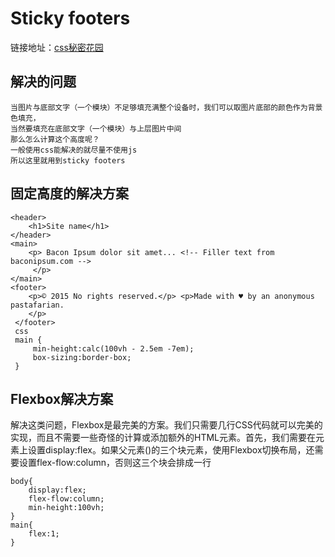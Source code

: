 # Sticky footers
链接地址：[css秘密花园](https://www.w3cplus.com/css3/css-secrets/sticky-footers.html)
## 解决的问题
    当图片与底部文字（一个模块）不足够填充满整个设备时，我们可以取图片底部的颜色作为背景色填充，
    当然要填充在底部文字（一个模块）与上层图片中间
    那么怎么计算这个高度呢？
    一般使用css能解决的就尽量不使用js
    所以这里就用到sticky footers
## 固定高度的解决方案
    <header> 
        <h1>Site name</h1> 
    </header>
    <main>
        <p> Bacon Ipsum dolor sit amet... <!-- Filler text from baconipsum.com -->
         </p> 
    </main> 
    <footer>
        <p>© 2015 No rights reserved.</p> <p>Made with ♥ by an anonymous pastafarian.
        </p> 
     </footer>
     css 
     main {
         min-height:calc(100vh - 2.5em -7em);
         box-sizing:border-box;
     }
## Flexbox解决方案
解决这类问题，Flexbox是最完美的方案。我们只需要几行CSS代码就可以完美的实现，而且不需要一些奇怪的计算或添加额外的HTML元素。首先，我们需要在<body>元素上设置display:flex。如果父元素(<body>)的三个块元素，使用Flexbox切换布局，还需要设置flex-flow:column，否则这三个块会排成一行

    body{
        display:flex;
        flex-flow:column;
        min-height:100vh;
    }
    main{
        flex:1;
    }